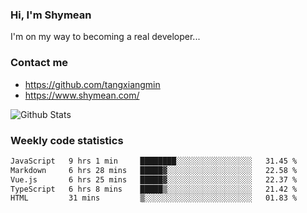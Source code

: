 ### Hi, I'm Shymean

I'm on my way to becoming a real developer...

### Contact me

- <https://github.com/tangxiangmin>
- <https://www.shymean.com/>

![Github Stats](https://github-readme-stats.vercel.app/api?username=tangxiangmin&show_icons=true&theme=dark)


###  Weekly code statistics

<!--START_SECTION:waka-->

```txt
JavaScript   9 hrs 1 min     ████████░░░░░░░░░░░░░░░░░   31.45 %
Markdown     6 hrs 28 mins   █████▓░░░░░░░░░░░░░░░░░░░   22.58 %
Vue.js       6 hrs 25 mins   █████▓░░░░░░░░░░░░░░░░░░░   22.37 %
TypeScript   6 hrs 8 mins    █████▒░░░░░░░░░░░░░░░░░░░   21.42 %
HTML         31 mins         ▒░░░░░░░░░░░░░░░░░░░░░░░░   01.83 %
```

<!--END_SECTION:waka-->